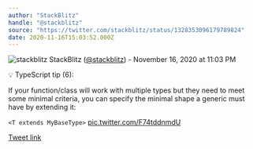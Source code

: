 ```yaml
---
author: "StackBlitz"
handle: "@stackblitz"
source: "https://twitter.com/stackblitz/status/1328353096179789824"
date: 2020-11-16T15:03:52.000Z
---
```

![stackblitz](https://pbs.twimg.com/profile_images/1579877335188221967/nadl7xwv_normal.jpg)
StackBlitz ([@stackblitz](https://twitter.com/stackblitz)) - November 16, 2020 at 11:03 PM

💡 TypeScript tip (6):

If your function/class will work with multiple types but they need to meet some minimal criteria, you can specify the minimal shape a generic must have by extending it:

  `<T extends MyBaseType>` [pic.twitter.com/F74tddnmdU](https://twitter.com/stackblitz/status/1328353096179789824/video/1)

[Tweet link](https://twitter.com/stackblitz/status/1328353096179789824)